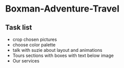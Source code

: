 # Boxman-Adventure-Travel

## Task list
* crop chosen pictures
* choose color palette
* talk with suzie about layout and animations
* Tours sections with boxes with text below image
* Our services
